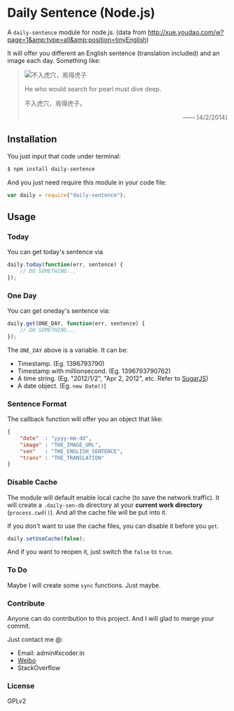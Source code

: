 Daily Sentence (Node.js)
=====================

A `daily-sentence` module for node.js. (data from http://xue.youdao.com/w?page=1&amp;type=all&amp;position=tinyEnglish)

It will offer you different an English sentence (translation included) and an image each day. Something like:

> ![不入虎穴，焉得虎子](http://oimagec1.ydstatic.com/image?product=dict-treasury&id=28592795125412817&w=280&h=170)
>
> He who would search for pearl must dive deep.
>
> 不入虎穴，焉得虎子。
>
> <p style="text-align: right;">—— [4/2/2014]</p>

Installation
---------------------

You just input that code under terminal:

```sh
$ npm install daily-sentence
```
And you just need require this module in your code file:

```javascript
var daily = require("daily-sentence");
```

Usage
---------------------

### Today

You can get today's sentence via

```javascript
daily.today(function(err, sentence) {
	// DO SOMETHING...
});
```

### One Day

You can get oneday's sentence via:

```javascript
daily.get(ONE_DAY, function(err, sentence) {
	// DO SOMETHING...
});
```

The `ONE_DAY` above is a variable. It can be:

  + Timestamp. (Eg. 1396793790)
  + Timestamp with millionsecond. (Eg. 1396793790762)
  + A time string. (Eg. "2012/1/2", "Apr 2, 2012", etc. Refer to [SugarJS](http://sugarjs.com/date_formats))
  + A date object. (Eg. `new Date()`)

### Sentence Format

The callback function will offer you an object that like:

```json
{
	"date"  : "yyyy-mm-dd",
	"image" : "THE_IMAGE_URL",
    "sen"   : "THE_ENGLISH_SENTENCE",
    "trans" : "THE_TRANSLATION"
}
```

### Disable Cache

The module will default enable local cache (to save the network traffic). It will create a `.daily-sen-db` directory at your **current work directory** (`process.cwd()`). And all the cache file will be put into it.

If you don't want to use the cache files, you can disable it before you `get`.

```javascript
daily.setUseCache(false);
```

And if you want to reopen it, just switch the `false` to `true`.

### To Do

Maybe I will create some `sync` functions. Just maybe.

### Contribute

Anyone can do contribution to this project. And I will glad to merge your commit.

Just contact me @:

  + Email: admin#xcoder.in
  + [Weibo](http://weibo.com/xadillax)
  + StackOverflow

### License

GPLv2